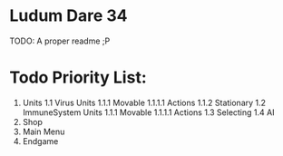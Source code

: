 Ludum Dare 34
=============

TODO: A proper readme ;P

Todo Priority List:
===
1. Units
	1.1 Virus Units
		1.1.1 Movable
			1.1.1.1 Actions
		1.1.2 Stationary
	1.2 ImmuneSystem Units
		1.1.1 Movable
			1.1.1.1 Actions
	1.3 Selecting
	1.4 AI
2. Shop
3. Main Menu
4. Endgame
